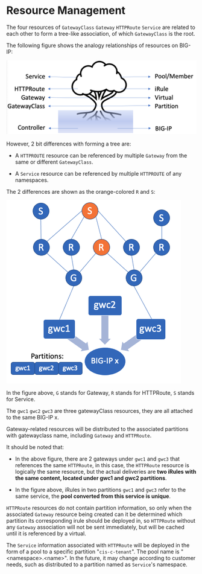 # Resource Management

The four resources of `GatewayClass` `Gateway` `HTTPRoute` `Service` are related to each other to form a tree-like association, of which `GatewayClass` is the root.

The following figure shows the analogy relationships of resources on BIG-IP:

![image](./resources-layout-like-a-tree.png)

However, 2 bit differences with forming a tree are:

* A `HTTPROUTE` resource can be referenced by multiple `Gateway` from the same or different `GatewayClass`.

* A `Service` resource can be referenced by multiple `HTTPROUTE` of any namespaces.

The 2 differences are shown as the orange-colored `R` and `S`:

![image](./gatewayclass-bigip.png)

In the figure above, `G` stands for Gateway, `R` stands for HTTPRoute, `S` stands for Service.

The `gwc1` `gwc2` `gwc3` are three gatewayClass resources, they are all attached to the same BIG-IP x.

Gateway-related resources will be distributed to the associated partitions with gatewayclass name, including `Gateway` and `HTTPRoute`.

It should be noted that:

* In the above figure, there are 2 gateways under `gwc1` and `gwc3` that references the same `HTTPRoute`, in this case, the `HTTPRoute` resource is logically the same resource, but the actual deliveries are **two iRules with the same content, located under gwc1 and gwc2 partitions**.

* In the figure above, iRules in two partitions `gwc1` and `gwc3` refer to the same service, the **pool converted from this service is unique**. 

`HTTPRoute` resources do not contain partition information, so only when the associated `Gateway` resource being created can it be determined which partition its corresponding irule should be deployed in, so `HTTPRoute` without any `Gateway` association will not be sent immediately, but will be cached until it is referenced by a virtual.

The `Service` information associated with `HTTPRoute` will be deployed in the form of a pool to a specific partition "`cis-c-tenant`". The pool name is "\<namespace>.\<name>". In the future, it may change according to customer needs, such as distributed to a partition named as `Service`'s namespace.


